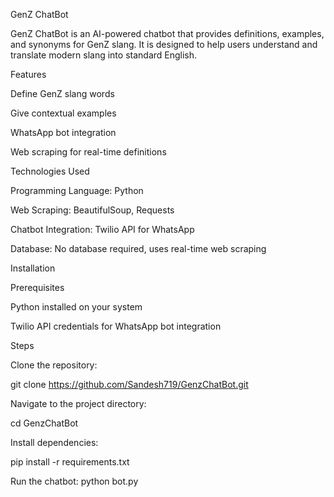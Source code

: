 GenZ ChatBot

GenZ ChatBot is an AI-powered chatbot that provides definitions, examples, and synonyms for GenZ slang. It is designed to help users understand and translate modern slang into standard English.

Features

Define GenZ slang words

Give contextual examples

WhatsApp bot integration

Web scraping for real-time definitions

Technologies Used

Programming Language: Python

Web Scraping: BeautifulSoup, Requests

Chatbot Integration: Twilio API for WhatsApp

Database: No database required, uses real-time web scraping

Installation

Prerequisites

Python installed on your system

Twilio API credentials for WhatsApp bot integration

Steps

Clone the repository:

git clone https://github.com/Sandesh719/GenzChatBot.git

Navigate to the project directory:

cd GenzChatBot

Install dependencies:

pip install -r requirements.txt

Run the chatbot:
python bot.py
